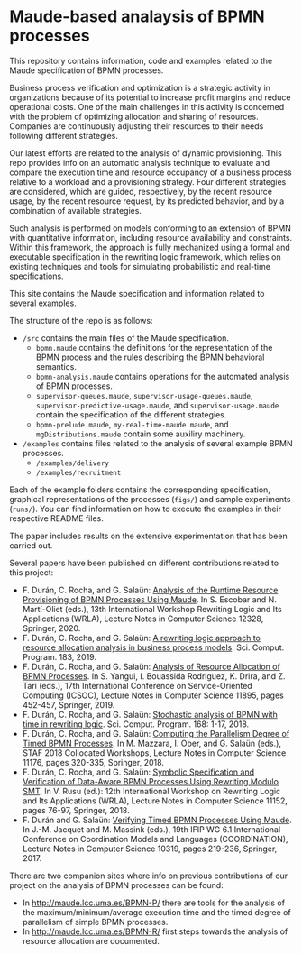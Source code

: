 # Maude-based analaysis of BPMN processes

This repository contains information, code and examples related to the Maude specification of BPMN processes.

Business process verification and optimization is a strategic activity in organizations
because of its potential to increase profit margins and reduce
operational costs. One of the main challenges in this activity is
concerned with the problem of optimizing allocation and sharing of
resources.  Companies are continuously adjusting their resources to their needs
following different strategies.

Our latest efforts are related to the analysis of dynamic provisioning.
This repo provides info on an automatic analysis technique to
evaluate and compare the execution time and resource occupancy of a business
process relative to a workload and a provisioning strategy.
Four different strategies are considered, which are guided, respectively,
by the recent resource usage, by the recent resource request, by its
predicted behavior, and by a combination of available strategies.

Such analysis is performed on models conforming to an extension of BPMN with
quantitative information, including resource availability and constraints.
Within this framework, the approach is fully mechanized using a formal and 
executable specification in the rewriting logic framework, which relies on
existing techniques and tools for simulating probabilistic and real-time
specifications.

This site contains the Maude specification and information related to several examples.

The structure of the repo is as follows:

- `/src` contains the main files of the Maude specification.
  - `bpmn.maude` contains the definitions for the representation of the BPMN
      process and the rules describing the BPMN behavioral semantics.
  - `bpmn-analysis.maude`	contains operations for the automated analysis of BPMN processes.
  - `supervisor-queues.maude`, `supervisor-usage-queues.maude`, `supervisor-predictive-usage.maude`, and `supervisor-usage.maude` contain the specification of the different strategies.
  - `bpmn-prelude.maude`, `my-real-time-maude.maude`, and `mgDistributions.maude`	contain some auxiliry machinery.
- `/examples` contains files related to the analysis of several example BPMN processes.
  - `/examples/delivery`
  - `/examples/recruitment`

Each of the example folders contains the corresponding specification, graphical representations of the processes (`figs/`) and sample experiments (`runs/`).
You can find information on how to execute the examples in their respective README files.

The paper includes results on the extensive experimentation that has been
carried out.

Several papers have been published on different contributions related to this project:
- F. Durán, C. Rocha, and G. Salaün:
[Analysis of the Runtime Resource Provisioning of BPMN Processes Using Maude](https://doi.org/10.1007/978-3-030-63595-4_3).
In S. Escobar and N. Martí-Oliet (eds.),
13th International Workshop Rewriting Logic and Its Applications (WRLA), Lecture Notes in Computer Science 12328, Springer, 2020.
- F. Durán, C. Rocha, and G. Salaün:
[A rewriting logic approach to resource allocation analysis in business process models](https://doi.org/10.1016/j.scico.2019.102303). Sci. Comput. Program. 183, 2019.
- F. Durán, C. Rocha, and G. Salaün:
[Analysis of Resource Allocation of BPMN Processes](https://doi.org/10.1007/978-3-030-33702-5_35).
In S. Yangui, I. Bouassida Rodriguez, K. Drira, and Z. Tari (eds.),
17th International Conference on Service-Oriented Computing (ICSOC), Lecture Notes in Computer Science 11895, pages 452-457, Springer, 2019.
- F. Durán, C. Rocha, and G. Salaün:
[Stochastic analysis of BPMN with time in rewriting logic](https://doi.org/10.1016/j.scico.2018.08.007). Sci. Comput. Program. 168: 1-17, 2018.
- F. Durán, C. Rocha, and G. Salaün:
[Computing the Parallelism Degree of Timed BPMN Processes](https://doi.org/10.1007/978-3-030-04771-9_24).
In 	M. Mazzara, I. Ober, and G. Salaün (eds.),
STAF 2018 Collocated Workshops, Lecture Notes in Computer Science 11176, pages 320-335, Springer, 2018.
- F. Durán, C. Rocha, and G. Salaün: [Symbolic Specification and Verification of Data-Aware BPMN Processes Using Rewriting Modulo SMT](https://doi.org/10.1007/978-3-319-99840-4_5). In V. Rusu (ed.): 12th International Workshop on Rewriting Logic and Its Applications (WRLA), Lecture Notes in Computer Science 11152, pages 76-97, Springer, 2018.
- F. Durán and G. Salaün: [Verifying Timed BPMN Processes Using Maude](https://doi.org/10.1007/978-3-319-59746-1_12). In J.-M. Jacquet and M. Massink (eds.), 19th IFIP WG 6.1 International Conference on Coordination Models and Languages (COORDINATION), Lecture Notes in Computer Science 10319, pages 219-236, Springer, 2017.

There are two companion sites where info on previous contributions of our project on the analysis of BPMN processes can be found:
- In http://maude.lcc.uma.es/BPMN-P/ there are tools for the analysis of
the maximum/minimum/average execution time and the timed degree of parallelism of simple BPMN processes.
- In http://maude.lcc.uma.es/BPMN-R/ first steps towards the analysis of resource allocation are documented.
